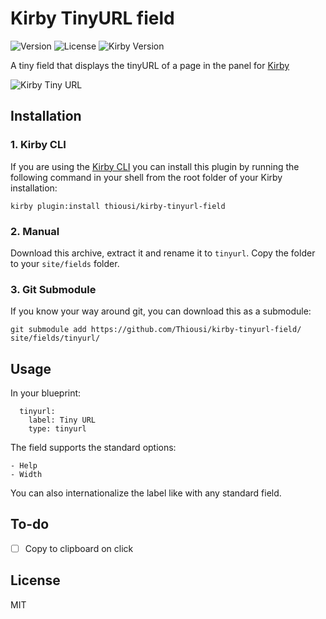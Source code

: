 # Kirby TinyURL field
![Version](https://img.shields.io/badge/version-1.0.0-green.svg) ![License](https://img.shields.io/badge/license-MIT-green.svg) ![Kirby Version](https://img.shields.io/badge/Kirby-2.3%2B-red.svg)

A tiny field that displays the tinyURL of a page in the panel for [Kirby](http://getkirby.com)

![Kirby Tiny URL](https://github.com/Thiousi/kirby-tinyurl-field/blob/master/screenshot.jpg)

## Installation

### 1. Kirby CLI

If you are using the [Kirby CLI](https://github.com/getkirby/cli) you can install this plugin by running the following command in your shell from the root folder of your Kirby installation:

```
kirby plugin:install thiousi/kirby-tinyurl-field
```

### 2. Manual
Download this archive, extract it and rename it to `tinyurl`. Copy the folder to your `site/fields` folder.

### 3. Git Submodule
If you know your way around git, you can download this as a submodule:

```
git submodule add https://github.com/Thiousi/kirby-tinyurl-field/ site/fields/tinyurl/
```

## Usage
In  your blueprint:

```
  tinyurl:
    label: Tiny URL
    type: tinyurl
```

The field supports the standard options:

```
- Help
- Width
```

You can also internationalize the label like with any standard field.

## To-do
- [ ] Copy to clipboard on click

## License
MIT
